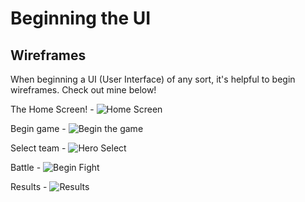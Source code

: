 # Beginning the UI

## Wireframes

When beginning a UI (User Interface) of any sort, it's helpful to begin wireframes. Check out mine below!

The Home Screen!
    - ![Home Screen](images/Home-Screen.png)

Begin game
    - ![Begin the game](images/Build-Your-Team.png)

Select team
    - ![Hero Select](images/Hero-Select.png)

Battle
    - ![Begin Fight](images/Begin-Fight.png)

Results
    - ![Results](images/Results.png)